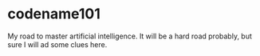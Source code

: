 # codename101
My road to master artificial intelligence.
It will be a hard road probably, but sure I will ad some clues here.
